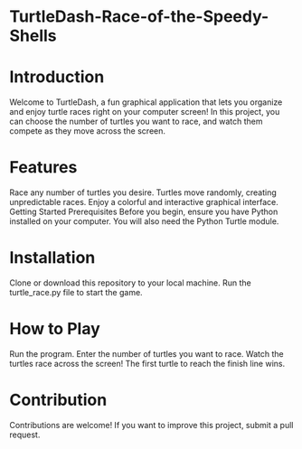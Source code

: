 # TurtleDash-Race-of-the-Speedy-Shells
# Introduction
Welcome to TurtleDash, a fun graphical application that lets you organize and enjoy turtle races right on your computer screen! In this project, you can choose the number of turtles you want to race, and watch them compete as they move across the screen.

# Features
Race any number of turtles you desire.
Turtles move randomly, creating unpredictable races.
Enjoy a colorful and interactive graphical interface.
Getting Started
Prerequisites
Before you begin, ensure you have Python installed on your computer. You will also need the Python Turtle module.

# Installation
Clone or download this repository to your local machine.
Run the turtle_race.py file to start the game.

# How to Play
Run the program.
Enter the number of turtles you want to race.
Watch the turtles race across the screen!
The first turtle to reach the finish line wins.

# Contribution
Contributions are welcome! If you want to improve this project, submit a pull request.
